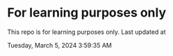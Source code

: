 # For learning purposes only
This repo is for learning purposes only.
Last updated at

Tuesday, March 5, 2024 3:59:35 AM

